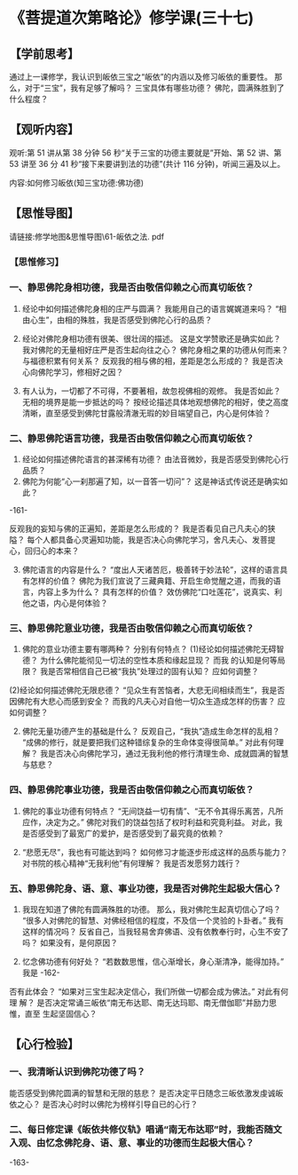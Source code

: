 
# 《菩提道次第略论》修学课(三十七)
## 【学前思考】

通过上一课修学，我认识到皈依三宝之“皈依”的内涵以及修习皈依的重要性。
那么，对于“三宝”，我有足够了解吗？
三宝具体有哪些功德？
佛陀，圆满殊胜到了什么程度？

## 【观听内容】

观听:第 51 讲从第 38 分钟 56 秒“关于三宝的功德主要就是”开始、第 52 讲、第 53 讲至 36 分 41 秒“接下来要讲到法的功德”(共计 116 分钟)，听闻三遍及以上。

内容:如何修习皈依(知三宝功德:佛功德)

## 【思惟导图】

请链接:修学地图&思惟导图\61-皈依之法. pdf

### 【思惟修习】

### 一、静思佛陀身相功德，我是否由敬信仰赖之心而真切皈依？

1. 经论中如何描述佛陀身相的庄严与圆满？
   我能用自己的语言娓娓道来吗？
   “相由心生”，由相的殊胜，我是否感受到佛陀心行的品质？

2. 经论对佛陀身相功德有很美、很壮阔的描述。
   这是文学赞歌还是确实如此？
   我对佛陀的无量相好庄严是否生起向往之心？
   佛陀身相之果的功德从何而来？
   与福德积累有何关系？
   反观我的相与佛的相，差距是怎么形成的？
   我是否决心向佛陀学习，修相好之因？

3. 有人认为，一切都了不可得，不要著相，故忽视佛相的观修。
   我是否如此？
   无相的境界是能一步抵达的吗？
   按经论描述具体地观想佛陀的相好，使之高度清晰，直至感受到佛陀甘露般清澈无瑕的妙目端望自己，内心是何体验？

### 二、静思佛陀语言功德，我是否由敬信仰赖之心而真切皈依？

1. 经论如何描述佛陀语言的甚深稀有功德？
   由法音微妙，我是否感受到佛陀心行品质？
2. 佛陀为何能“心一刹那遍了知，以一音答一切问”？
   这是神话式传说还是确实如此？

-161-

反观我的妄知与佛的正遍知，差距是怎么形成的？
我是否看见自己凡夫心的狭隘？
每个人都具备心灵遍知功能，我是否决心向佛陀学习，舍凡夫心、发菩提心，回归心的本来？

3. 佛陀语言的内容是什么？
   “度出人天诸苦厄，极善转于妙法轮”，这样的语言具有怎样的价值？
   佛陀为我们宣说了三藏典籍、开启生命觉醒之道，而我的语言，内容上多为什么？
   具有怎样的价值？
   效仿佛陀“口吐莲花”，说真实、利他之语，内心是何体验？

### 三、静思佛陀意业功德，我是否由敬信仰赖之心而真切皈依？

1. 佛陀的意业功德主要有哪两种？
   分别有何特点？
   (1)经论如何描述佛陀无碍智德？
   为什么佛陀能彻见一切法的空性本质和缘起显现？
   而我
   的认知是何等局限？
   我是否常相信自己已被“我执”处理过的固有认知？
   应如何调整？

(2)经论如何描述佛陀无限悲德？
“见众生有苦恼者，大悲无间相续而生”，我是否因佛陀有大悲心而感到安全？
而我的凡夫心对自他一切众生造成怎样的伤害？
应如何调整？

2. 佛陀无量功德产生的基础是什么？
   反观自己，“我执”造成生命怎样的乱相？
   “成佛的修行，就是要把我们这种错综复杂的生命体变得很简单。”
   对此有何理解？
   我是否决心向佛陀学习，通过无我利他的修行清理生命、成就圆满的智慧与慈悲？

### 四、静思佛陀事业功德，我是否由敬信仰赖之心而真切皈依？

1. 佛陀的事业功德有何特点？
   “无间饶益一切有情”、“无不令其得乐离苦，凡所应作，决定为之。”
   佛陀对我们的饶益包括了权时利益和究竟利益。
   对此，我是否感受到了最宽广的爱护，是否感受到了最究竟的依赖？

2. “悲愿无尽”，我也有可能达到吗？
   如何修习才能逐步形成这样的品质与能力？
   对书院的核心精神“无我利他”有何理解？
   我是否发愿努力践行？

### 五、静思佛陀身、语、意、事业功德，我是否对佛陀生起极大信心？

1. 我现在知道了佛陀有圆满殊胜的功德。
   那么，我对佛陀生起真切信心了吗？
   “很多人对佛陀的智慧、对佛经相信的程度，不及信一个灵验的卜卦者。”
   我有这样的情况吗？
   反省自己，当我轻易舍弃佛语、没有依教奉行时，心生不安了吗？
   如果没有，是何原因？

2. 忆念佛功德有何好处？
   “若数数思惟，信心渐增长，身心渐清净，能得加持。”
   我是
   -162-

否有此体会？
“如果对三宝生起决定信心，我们所做一切都会成为佛法。”
对此有何理
解？
是否决定常诵三皈依“南无布达耶、南无达玛耶、南无僧伽耶”并励力思惟，直至
生起坚固信心？

## 【心行检验】

### 一、我清晰认识到佛陀功德了吗？

能否感受到佛陀圆满的智慧和无限的慈悲？
是否决定平日随念三皈依激发虔诚皈依之心？
是否决心时时以佛陀为榜样引导自已的心行？

### 二、每日修定课《皈依共修仪轨》唱诵“南无布达耶”时，我能否随文入观、由忆念佛陀身、语、意、事业的功德而生起极大信心？

-163-